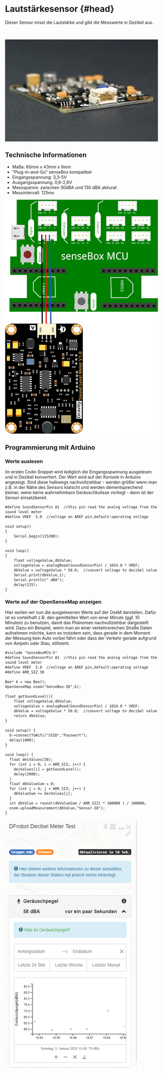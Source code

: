 # Lautstärkesensor {#head}
<div class="description">Dieser Sensor misst die Lautstärke und gibt die Messwerte in Dezibel aus. </div>



<div class="line">
    <br>
    <br>
</div>

![Der Geräuschpegel-Sensor](https://github.com/sensebox/resources/raw/master/gitbook_pictures/decibel_meter.jpg)

## Technische Informationen

* Maße: 60mm x 43mm x 9mm
* "Plug-in-and-Go" senseBox kompatibel
* Eingangsspannung: 3,3-5V
* Ausgangsspannung: 0,6-2,6V
* Messspanne: zwischen 30dBA und 130 dBA akkurat
* Messintervall: 125ms

![Anschluss des Sensors](https://github.com/sensebox/resources/raw/master/gitbook_pictures/SoundLevelMeter.png)


## Programmierung mit Arduino

### Werte auslesen
Im ersten Code-Snippet wird lediglich die Eingangsspannung ausgelesen und in Dezibel konvertiert. Der Wert wird auf der Konsole in Arduino angezeigt.
Sind diese halbwegs nachvollziehbar - werden größer wenn man z.B. in der Nähe des Sensors klatscht und werden dementsprechend kleiner, wenn keine wahrnehmbare Geräuschkulisse vorliegt - dann ist der Sensor einsatzbereit.
```arduino
#define SoundSensorPin A1  //this pin read the analog voltage from the sound level meter
#define VREF  5.0  //voltage on AREF pin,default:operating voltage

void setup()
{
    Serial.begin(115200);
}

void loop()
{
    float voltageValue,dbValue;
    voltageValue = analogRead(SoundSensorPin) / 1024.0 * VREF;
    dbValue = voltageValue * 50.0;  //convert voltage to decibel value
    Serial.print(dbValue,1);
    Serial.println(" dBA");
    delay(125);
}
```

### Werte auf der OpenSenseMap anzeigen
Hier wollen wir nun die ausgelesenen Werte auf der OseM darstellen. Dafür ist es vorteilhaft z.B. den gemittelten Wert von einer Minute (ggf. 10 Minuten) zu benutzen, damit das Phänomen nachvollziehbar dargestellt wird. Dazu ein Beispiel, wenn man an einer verkehrsreichen Straße Daten aufnehmen möchte, kann es trotzdem sein, dass gerade in dem Moment der Messung kein Auto vorbei fährt oder dass der Verkehr gerade aufgrund von Ampeln oder Stau, stillsteht.
```arduino
#include "SenseBoxMCU.h"
#define SoundSensorPin A1  //this pin read the analog voltage from the sound level meter
#define VREF  5.0  //voltage on AREF pin,default:operating voltage
#define ARR_SIZ 30

Bee* b = new Bee();
OpenSenseMap osem("SenseBox-ID",b);

float getSoundLevel(){
    float voltageValue,dbValue;
    voltageValue = analogRead(SoundSensorPin) / 1024.0 * VREF;
    dbValue = voltageValue * 50.0;  //convert voltage to decibel value
    return dbValue;
}

void setup() {
  b->connectToWifi("SSID","Passwort");
  delay(1000);
}

void loop() {
  float decValues[30];
  for (int i = 0; i < ARR_SIZ; i++) {
    decValues[i] = getSoundLevel();
    delay(2000);
  }
  float dbValueSum = 0;
  for (int j = 0; j < ARR_SIZ; j++) {
    dbValueSum += decValues[j];
  }
  int dbValue = round((dbValueSum / ARR_SIZ) * 100000 ) / 100000;
  osem.uploadMeasurement(dbValue,"Sensor-ID");
}
```

![Werte auf der OpenSenseMap](https://github.com/sensebox/resources/raw/master/gitbook_pictures/osem_showcase.png)